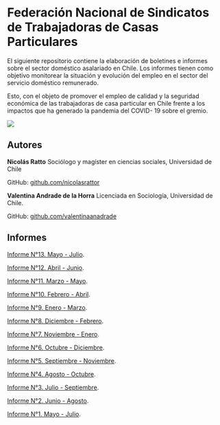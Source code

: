 # Federación Nacional de Sindicatos de Trabajadoras de Casas Particulares

El siguiente repositorio contiene la elaboración de boletines e informes sobre el sector doméstico asalariado en Chile.
Los informes tienen como objetivo  monitorear la situación y evolución del empleo en el sector del servicio doméstico remunerado.

Esto, con el objeto de promover el empleo de calidad y la seguridad económica de las trabajadoras de casa particular en Chile frente a los impactos que ha generado la pandemia del COVID- 19 sobre el gremio.

![](https://github.com/nicolasrattor/BOLETIN-EMPLEO-FESINTRACAP/blob/master/Datos%20informalidad/Output/Graficos/Gr%C3%A1fico_informales_porcentaje.png)

## Autores

**Nicolás Ratto**
Sociólogo y magíster en ciencias sociales, Universidad de Chile

GitHub: [github.com/nicolasrattor](github.com/nicolasrattor)

**Valentina Andrade de la Horra**
Licenciada en Sociología, Universidad de Chile.

GitHub: [github.com/valentinaanadrade](github.com/valentinaanadrade)

## Informes

[Informe N°13. Mayo - Julio](https://github.com/nicolasrattor/BOLETIN-EMPLEO-FESINTRACAP/raw/master/Processing/(13)%20bolet%C3%ADn-empleo-fesintracap-MJJ2021.pdf).

[Informe N°12. Abril - Junio](https://github.com/nicolasrattor/BOLETIN-EMPLEO-FESINTRACAP/raw/master/Processing/(12)%20bolet%C3%ADn-empleo-fesintracap-AMJ2021.pdf).

[Informe N°11. Marzo - Mayo](https://github.com/nicolasrattor/BOLETIN-EMPLEO-FESINTRACAP/raw/master/Processing/(11)%20bolet%C3%ADn-empleo-fesintracap-MAM2021.pdf).

[Informe N°10. Febrero - Abril](https://github.com/nicolasrattor/BOLETIN-EMPLEO-FESINTRACAP/raw/master/Processing/(10)%20bolet%C3%ADn-empleo-fesintracap-FMA2021.pdf).

[Informe N°9. Enero - Marzo](https://github.com/nicolasrattor/BOLETIN-EMPLEO-FESINTRACAP/raw/master/Processing/(9)%20bolet%C3%ADn-empleo-fesintracap-EFM2021.pdf). 

[Informe N°8. Diciembre - Febrero](https://github.com/nicolasrattor/BOLETIN-EMPLEO-FESINTRACAP/raw/master/Processing/(8)%20bolet%C3%ADn-empleo-fesintracap-DEF2021.pdf). 

[Informe N°7. Noviembre - Enero](https://github.com/nicolasrattor/BOLETIN-EMPLEO-FESINTRACAP/raw/master/Processing/(7)%20bolet%C3%ADn-empleo-fesintracap-NDE2020-2021.pdf).

[Informe N°6. Octubre - Diciembre](https://github.com/nicolasrattor/BOLETIN-EMPLEO-FESINTRACAP/raw/master/Processing/(6)%20bolet%C3%ADn-empleo-fesintracap-OND2020.pdf). 

[Informe N°5. Septiembre - Noviembre](https://github.com/nicolasrattor/BOLETIN-EMPLEO-FESINTRACAP/raw/master/Processing/(5)%20boletin-empleo-fesintracap-SON2020.pdf). 

[Informe N°4. Agosto - Octubre](https://github.com/nicolasrattor/BOLETIN-EMPLEO-FESINTRACAP/raw/master/Processing/(4)%20bolet%C3%ADn-empleo-fesintracap%20ASO2020.pdf). 

[Informe N°3. Julio - Septiembre](https://github.com/nicolasrattor/BOLETIN-EMPLEO-FESINTRACAP/raw/master/Processing/(3)%20bolet%C3%ADn-empleo-fesintracap%20JAS2020.pdf). 

[Informe N°2. Junio - Agosto](https://github.com/nicolasrattor/BOLETIN-EMPLEO-FESINTRACAP/raw/master/Processing/(2)%20bolet%C3%ADn-empleo-fesintracap%20JJA2020.pdf). 

[Informe N°1. Mayo - Julio](https://github.com/nicolasrattor/BOLETIN-EMPLEO-FESINTRACAP/raw/master/Processing/(1)%20bolet%C3%ADn-empleo-fesintracap%20MJJ2020.pdf). 


